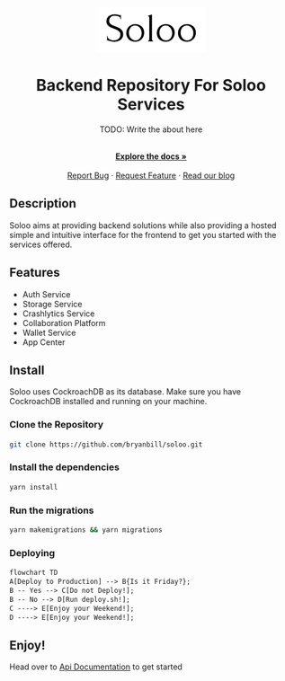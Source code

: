 <p align="center">
 <a href="https://soloo.me">
 <img src="./public/Logo.png" alt="Soloo"/>
 </a>
</p>
<h1 align="center">Backend Repository For Soloo Services</h1>

<div align="center">
TODO: Write the about here
</div>

  <p align="center">
    <br />
    <a href="https://developer.soloo.me/docs"><strong>Explore the docs »</strong></a>
    <br />
  <br/>
    <a href="https://github.com/bryanbill/soloo/issues">Report Bug</a>
    ·
    <a href="https://github.com/bryanbill/soloo/discussions">Request Feature</a>
    ·
    <a href="https://blog.soloo.me/">Read our blog</a>
  </p>
  
## Description
Soloo aims at providing backend solutions while also providing a hosted simple and intuitive interface for the frontend to get you started with the services offered. 
## Features

- Auth Service
- Storage Service
- Crashlytics Service
- Collaboration Platform
- Wallet Service
- App Center

## Install

<p>
Soloo uses CockroachDB as its database. Make sure you have CockroachDB installed and running on your machine.
</p>

### Clone the Repository

```bash
git clone https://github.com/bryanbill/soloo.git
```

### Install the dependencies

```bash
yarn install
```

### Run the migrations

```bash
yarn makemigrations && yarn migrations
```

### Deploying
```mermaid
flowchart TD
A[Deploy to Production] --> B{Is it Friday?};
B -- Yes --> C[Do not Deploy!];
B -- No --> D[Run deploy.sh!];
C ----> E[Enjoy your Weekend!];
D ----> E[Enjoy your Weekend!];
```
## Enjoy!

Head over to [Api Documentation](https://localhost:4040/swagger) to get started
